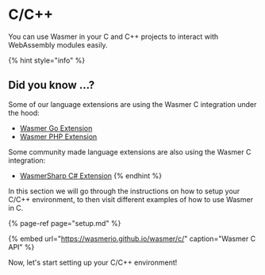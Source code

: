 # C/C++

You can use Wasmer in your C and C++ projects to interact with WebAssembly modules easily.

{% hint style="info" %}
## Did you know ...?

Some of our language extensions are using the Wasmer C integration under the hood:

* [Wasmer Go Extension](https://github.com/wasmerio/wasmer-go)
* [Wasmer PHP Extension](https://github.com/wasmerio/wasmer-php)

Some community made language extensions are also using the Wasmer C integration:

* [WasmerSharp C\# Extension](https://github.com/migueldeicaza/WasmerSharp)
{% endhint %}

In this section we will go through the instructions on how to setup your C/C++ environment, to then visit different examples of how to use Wasmer in C.

{% page-ref page="setup.md" %}

{% embed url="https://wasmerio.github.io/wasmer/c/" caption="Wasmer C API" %}

Now, let's start setting up your C/C++ environment!

